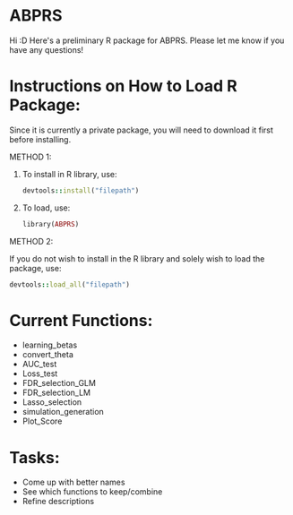 # ABPRS
Hi :D Here's a preliminary R package for ABPRS. Please let me know if you have any questions!

# Instructions on How to Load R Package:
Since it is currently a private package, you will need to download it first before installing. 

METHOD 1:
1. To install in R library, use:
     ```ruby
     devtools::install("filepath")
     ```
2. To load, use:
     ```ruby
     library(ABPRS)
     ```

METHOD 2:

If you do not wish to install in the R library and solely wish to load the package, use:

```ruby
devtools::load_all("filepath")
```

# Current Functions:
- learning_betas
- convert_theta
- AUC_test
- Loss_test
- FDR_selection_GLM
- FDR_selection_LM
- Lasso_selection
- simulation_generation
- Plot_Score

# Tasks:
- Come up with better names
- See which functions to keep/combine
- Refine descriptions 
